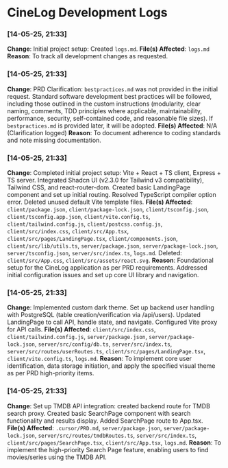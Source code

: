 # CineLog Development Logs

### [14-05-25, 21:33]
**Change**: Initial project setup: Created `logs.md`.
**File(s) Affected**: `logs.md`
**Reason**: To track all development changes as requested.

### [14-05-25, 21:33]
**Change**: PRD Clarification: `bestpractices.md` was not provided in the initial request. Standard software development best practices will be followed, including those outlined in the custom instructions (modularity, clear naming, comments, TDD principles where applicable, maintainability, performance, security, self-contained code, and reasonable file sizes). If `bestpractices.md` is provided later, it will be adopted.
**File(s) Affected**: N/A (Clarification logged)
**Reason**: To document adherence to coding standards and note missing documentation.

### [14-05-25, 21:33]
**Change**: Completed initial project setup: Vite + React + TS client, Express + TS server. Integrated Shadcn UI (v2.3.0 for Tailwind v3 compatibility), Tailwind CSS, and react-router-dom. Created basic LandingPage component and set up initial routing. Resolved TypeScript compiler option error. Deleted unused default Vite template files.
**File(s) Affected**: `client/package.json`, `client/package-lock.json`, `client/tsconfig.json`, `client/tsconfig.app.json`, `client/vite.config.ts`, `client/tailwind.config.js`, `client/postcss.config.js`, `client/src/index.css`, `client/src/App.tsx`, `client/src/pages/LandingPage.tsx`, `client/components.json`, `client/src/lib/utils.ts`, `server/package.json`, `server/package-lock.json`, `server/tsconfig.json`, `server/src/index.ts`, `logs.md`. Deleted: `client/src/App.css`, `client/src/assets/react.svg`.
**Reason**: Foundational setup for the CineLog application as per PRD requirements. Addressed initial configuration issues and set up core UI library and navigation.

### [14-05-25, 21:33]
**Change**: Implemented custom dark theme. Set up backend user handling with PostgreSQL (table creation/verification via /api/users). Updated LandingPage to call API, handle state, and navigate. Configured Vite proxy for API calls.
**File(s) Affected**: `client/src/index.css`, `client/tailwind.config.js`, `server/package.json`, `server/package-lock.json`, `server/src/config/db.ts`, `server/src/index.ts`, `server/src/routes/userRoutes.ts`, `client/src/pages/LandingPage.tsx`, `client/vite.config.ts`, `logs.md`.
**Reason**: To implement core user identification, data storage initiation, and apply the specified visual theme as per PRD high-priority items.

### [14-05-25, 21:33]
**Change**: Set up TMDB API integration: created backend route for TMDB search proxy. Created basic SearchPage component with search functionality and results display. Added SearchPage route to App.tsx.
**File(s) Affected**: `.cursor/PRD.md`, `server/package.json`, `server/package-lock.json`, `server/src/routes/tmdbRoutes.ts`, `server/src/index.ts`, `client/src/pages/SearchPage.tsx`, `client/src/App.tsx`, `logs.md`.
**Reason**: To implement the high-priority Search Page feature, enabling users to find movies/series using the TMDB API. 